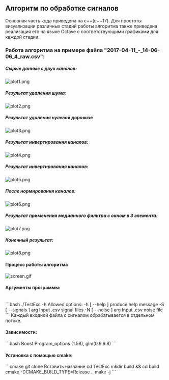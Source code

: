 <h2>Алгоритм по обработке сигналов</h2>

Основная часть кода приведена на c++(c++17). Для простоты визуализации
различных стадий работы алгоритма также приведена реализация его
на языке Octave с соответствующими графиками для каждой стадии.
<h3>Работа алгоритма на примере файла "2017-04-11_-_14-06-06_4_raw.csv":</h3>
<h5>Сырые данные с двух каналов:</h5>

![plot1.png](res/1.png)
<h5>Результат удаления шума:</h5>

![plot2.png](res/2.png)
<h5>Результат удаления нулевой дорожки:</h5>

![plot3.png](res/3.png)
<h5>Результат инвертирования каналов:</h5>

![plot4.png](res/4.png)
<h5>Результат инвертирования каналов:</h5>

![plot5.png](res/5.png)
<h5>После нормирования каналов:</h5>

![plot6.png](res/6.png)
<h5>Результат применения медианного фильтра с окном в 3 элемента:</h5>

![plot7.png](res/7.png)
<h5>Конечный результат:</h5>

![plot8.png](res/8.png)
<h4>Процесс работы алгоритма</h4>

![screen.gif](res/screen.gif)

<h4>Аргументы программы:</h4> <br>
```bash
./TestExc -h
Allowed options:
-h [ --help ]         produce help message
-S [ --signals ] arg  Input .csv signal files
-N [ --noise ] arg    Input .csv noise file
```
Каждый входной файла с сигналом обрабатывается в отдельном потоке.

<h4>Зависимости: </h4>
```bash
Boost.Program_options (1.58),
glm(0.9.9.8)
```
<h4>Установка с помощью cmake:</h4>
```cmake
git clone Вставить название 
cd TestExc
mkdir build && cd build
cmake -DCMAKE_BUILD_TYPE=Release ..
make -j<n>
```
